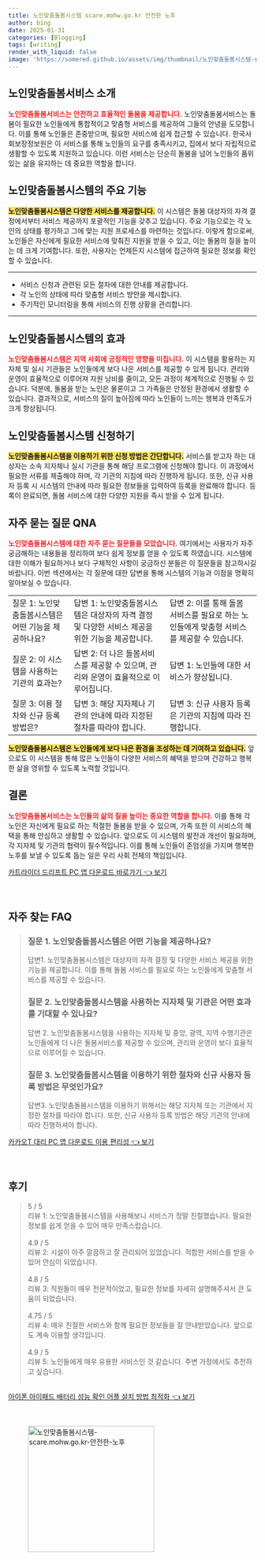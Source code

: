 ```yaml
---
title: 노인맞춤돌봄시스템 scare.mohw.go.kr 안전한 노후
author: bing
date: 2025-01-31
categories: [Blogging]
tags: [writing]
render_with_liquid: false
image: 'https://somered.github.io/assets/img/thumbnail/노인맞춤돌봄시스템-scare.mohw.go.kr-안전한-노후.webp'
---
```



<h2 id='노인맞춤돌봄서비스 소개'>노인맞춤돌봄서비스 소개</h2>

<p><b><span style="color: #ee2323;">노인맞춤돌봄서비스는 안전하고 효율적인 돌봄을 제공합니다.</span></b> 노인맞춤돌봄서비스는 돌봄이 필요한 노인들에게 통합적이고 맞춤형 서비스를 제공하여 그들의 안녕을 도모합니다. 이를 통해 노인들은 존중받으며, 필요한 서비스에 쉽게 접근할 수 있습니다. 한국사회보장정보원은 이 서비스를 통해 노인들의 요구를 충족시키고, 집에서 보다 자립적으로 생활할 수 있도록 지원하고 있습니다. 이런 서비스는 단순히 돌봄을 넘어 노인들의 품위 있는 삶을 유지하는 데 중요한 역할을 합니다.</p>

<h2 id='주요 기능'>노인맞춤돌봄시스템의 주요 기능</h2>

<p><b><span style="background-color: #ffe066;">노인맞춤돌봄시스템은 다양한 서비스를 제공합니다.</span></b> 이 시스템은 돌봄 대상자의 자격 결정에서부터 서비스 제공까지 포괄적인 기능을 갖추고 있습니다. 주요 기능으로는 각 노인의 상태를 평가하고 그에 맞는 지원 프로세스를 마련하는 것입니다. 이렇게 함으로써, 노인들은 자신에게 필요한 서비스에 맞춰진 지원을 받을 수 있고, 이는 돌봄의 질을 높이는 데 크게 기여합니다. 또한, 사용자는 언제든지 시스템에 접근하여 필요한 정보를 확인할 수 있습니다.</p>

<hr />

<ul>
    <li>서비스 신청과 관련된 모든 절차에 대한 안내를 제공합니다.</li>
    <li>각 노인의 상태에 따라 맞춤형 서비스 방안을 제시합니다.</li>
    <li>주기적인 모니터링을 통해 서비스의 진행 상황을 관리합니다.</li>
</ul>

<hr />

<h2 id='시스템의 효과'>노인맞춤돌봄시스템의 효과</h2>

<p><b><span style="color: #ee2323;">노인맞춤돌봄시스템은 지역 사회에 긍정적인 영향을 미칩니다.</span></b> 이 시스템을 활용하는 지자체 및 실시 기관들은 노인들에게 보다 나은 서비스를 제공할 수 있게 됩니다. 관리와 운영이 효율적으로 이루어져 자원 낭비를 줄이고, 모든 과정이 체계적으로 진행될 수 있습니다. 덕분에, 돌봄을 받는 노인은 물론이고 그 가족들은 안정된 환경에서 생활할 수 있습니다. 결과적으로, 서비스의 질이 높아짐에 따라 노인들이 느끼는 행복과 만족도가 크게 향상됩니다.</p>

<h2 id='신청 방법'>노인맞춤돌봄시스템 신청하기</h2>

<p><b><span style="background-color: #ffe066;">노인맞춤돌봄시스템을 이용하기 위한 신청 방법은 간단합니다.</span></b> 서비스를 받고자 하는 대상자는 소속 지자체나 실시 기관을 통해 해당 프로그램에 신청해야 합니다. 이 과정에서 필요한 서류를 제출해야 하며, 각 기관의 지침에 따라 진행하게 됩니다. 또한, 신규 사용자 등록 시 시스템의 안내에 따라 필요한 정보들을 입력하여 등록을 완료해야 합니다. 등록이 완료되면, 돌봄 서비스에 대한 다양한 지원을 즉시 받을 수 있게 됩니다.</p>

<h2 id='자주 묻는 질문'>자주 묻는 질문 QNA</h2>

<p><b><span style="color: #ee2323;">노인맞춤돌봄시스템에 대한 자주 묻는 질문들을 모았습니다.</span></b> 여기에서는 사용자가 자주 궁금해하는 내용들을 정리하여 보다 쉽게 정보를 얻을 수 있도록 하였습니다. 시스템에 대한 이해가 필요하거나 보다 구체적인 사항이 궁금하신 분들은 이 질문들을 참고하시길 바랍니다. 이번 섹션에서는 각 질문에 대한 답변을 통해 시스템의 기능과 이점을 명확히 알아보실 수 있습니다.</p>

<table>
    <tr>
        <td>질문 1: 노인맞춤돌봄시스템은 어떤 기능을 제공하나요?</td>
        <td>답변 1: 노인맞춤돌봄시스템은 대상자의 자격 결정 및 다양한 서비스 제공을 위한 기능을 제공합니다.</td>
        <td>답변 2: 이를 통해 돌봄 서비스를 필요로 하는 노인들에게 맞춤형 서비스를 제공할 수 있습니다.</td>
    </tr>
    <tr>
        <td>질문 2: 이 시스템을 사용하는 기관의 효과는?</td>
        <td>답변 2: 더 나은 돌봄서비스를 제공할 수 있으며, 관리와 운영이 효율적으로 이루어집니다.</td>
        <td>답변 1: 노인들에 대한 서비스가 향상됩니다.</td>
    </tr>
    <tr>
        <td>질문 3: 이용 절차와 신규 등록 방법은?</td>
        <td>답변 3: 해당 지자체나 기관의 안내에 따라 지정된 절차를 따라야 합니다.</td>
        <td>답변 3: 신규 사용자 등록은 기관의 지침에 따라 진행합니다.</td>
    </tr>
</table>

<p><b><span style="background-color: #ffe066;">노인맞춤돌봄시스템은 노인들에게 보다 나은 환경을 조성하는 데 기여하고 있습니다.</span></b> 앞으로도 이 시스템을 통해 많은 노인들이 다양한 서비스의 혜택을 받으며 건강하고 행복한 삶을 영위할 수 있도록 노력할 것입니다.</p>

<h2 id='결론'>결론</h2>

<p><b><span style="color: #ee2323;">노인맞춤돌봄서비스는 노인들의 삶의 질을 높이는 중요한 역할을 합니다.</span></b> 이를 통해 각 노인은 자신에게 필요로 하는 적절한 돌봄을 받을 수 있으며, 가족 또한 이 서비스의 혜택을 통해 안심하고 생활할 수 있습니다. 앞으로도 이 시스템의 발전과 개선이 필요하며, 각 지자체 및 기관의 협력이 필수적입니다. 이를 통해 노인들이 존엄성을 가지며 행복한 노후를 보낼 수 있도록 돕는 일은 우리 사회 전체의 책임입니다.</p>


<p><a class="click-button" title="카트라이더 드리프트 PC 앱 다운로드 바로가기" href="https://somered.github.io/posts/%EC%B9%B4%ED%8A%B8%EB%9D%BC%EC%9D%B4%EB%8D%94-%EB%93%9C%EB%A6%AC%ED%94%84%ED%8A%B8-PC-%EC%95%B1-%EB%8B%A4%EC%9A%B4%EB%A1%9C%EB%93%9C-%EB%B0%94%EB%A1%9C%EA%B0%80%EA%B8%B0/" rel="dofollow">카트라이더 드리프트 PC 앱 다운로드 바로가기 👈 보기</a></p><br>
<h2 id='자주_찾는_FAQ'>자주 찾는 FAQ</h2>
<div itemscope="" itemtype="https://schema.org/FAQPage"> 
<blockquote> 
<div itemscope="" itemprop="mainEntity" itemtype="https://schema.org/Question"> 
<h3 itemprop="name">질문 1. 노인맞춤돌봄시스템은 어떤 기능을 제공하나요?</h3> 
<div itemscope="" itemprop="acceptedAnswer" itemtype="https://schema.org/Answer"> 
<span itemprop="text"> 
<p>답변1. 노인맞춤돌봄시스템은 대상자의 자격 결정 및 다양한 서비스 제공을 위한 기능을 제공합니다. 이를 통해 돌봄 서비스를 필요로 하는 노인들에게 맞춤형 서비스를 제공할 수 있습니다.</p> 
</span> 
</div> 
</div> 

<div itemscope="" itemprop="mainEntity" itemtype="https://schema.org/Question"> 
<h3 itemprop="name">질문 2. 노인맞춤돌봄시스템을 사용하는 지자체 및 기관은 어떤 효과를 기대할 수 있나요?</h3> 
<div itemscope="" itemprop="acceptedAnswer" itemtype="https://schema.org/Answer"> 
<span itemprop="text"> 
<p>답변 2. 노인맞춤돌봄시스템을 사용하는 지자체 및 중앙, 광역, 지역 수행기관은 노인들에게 더 나은 돌봄서비스를 제공할 수 있으며, 관리와 운영이 보다 효율적으로 이루어질 수 있습니다.</p> 
</span> 
</div> 
</div> 

<div itemscope="" itemprop="mainEntity" itemtype="https://schema.org/Question"> 
<h3 itemprop="name">질문 3. 노인맞춤돌봄시스템을 이용하기 위한 절차와 신규 사용자 등록 방법은 무엇인가요?</h3> 
<div itemscope="" itemprop="acceptedAnswer" itemtype="https://schema.org/Answer"> 
<span itemprop="text"> 
<p>답변3. 노인맞춤돌봄시스템을 이용하기 위해서는 해당 지자체 또는 기관에서 지정한 절차를 따라야 합니다. 또한, 신규 사용자 등록 방법은 해당 기관의 안내에 따라 진행하셔야 합니다.</p> 
</span> 
</div> 
</div> 
</blockquote> 
</div>
<p><a class="click-button" title="카카오T 대리 PC 앱 다운로드 이용 편리성" href="https://somered.github.io/posts/%EC%B9%B4%EC%B9%B4%EC%98%A4T-%EB%8C%80%EB%A6%AC-PC-%EC%95%B1-%EB%8B%A4%EC%9A%B4%EB%A1%9C%EB%93%9C-%EC%9D%B4%EC%9A%A9-%ED%8E%B8%EB%A6%AC%EC%84%B1/" rel="dofollow">카카오T 대리 PC 앱 다운로드 이용 편리성 👈 보기</a></p><br>
<h2 id='후기'>후기</h2>
<div itemscope itemtype="https://schema.org/Product">
  <blockquote>
  <div itemprop="review" itemscope itemtype="https://schema.org/Review">
      <div itemprop="reviewRating" itemscope itemtype="https://schema.org/Rating"> <span itemprop="ratingValue">5</span> / <span itemprop="bestRating">5</span> </div>
      <span itemprop="reviewBody">리뷰 1: 노인맞춤돌봄시스템을 사용해보니 서비스가 정말 친절했습니다. 필요한 정보를 쉽게 얻을 수 있어 매우 만족스럽습니다.</span>
  </div>
  <br>
  <div itemprop="review" itemscope itemtype="https://schema.org/Review">
      <div itemprop="reviewRating" itemscope itemtype="https://schema.org/Rating"> <span itemprop="ratingValue">4.9</span> / <span itemprop="bestRating">5</span> </div>
      <span itemprop="reviewBody">리뷰 2: 시설이 아주 깔끔하고 잘 관리되어 있었습니다. 적합한 서비스를 받을 수 있어 안심이 되었습니다.</span>
  </div>
  <br>
  <div itemprop="review" itemscope itemtype="https://schema.org/Review">
      <div itemprop="reviewRating" itemscope itemtype="https://schema.org/Rating"> <span itemprop="ratingValue">4.8</span> / <span itemprop="bestRating">5</span> </div>
      <span itemprop="reviewBody">리뷰 3: 직원들이 매우 전문적이었고, 필요한 정보를 자세히 설명해주셔서 큰 도움이 되었습니다.</span>
  </div>
  <br>
  <div itemprop="review" itemscope itemtype="https://schema.org/Review">
      <div itemprop="reviewRating" itemscope itemtype="https://schema.org/Rating"> <span itemprop="ratingValue">4.75</span> / <span itemprop="bestRating">5</span> </div>
      <span itemprop="reviewBody">리뷰 4: 매우 친절한 서비스와 함께 필요한 정보들을 잘 안내받았습니다. 앞으로도 계속 이용할 생각입니다.</span>
  </div>
  <br>
  <div itemprop="review" itemscope itemtype="https://schema.org/Review">
      <div itemprop="reviewRating" itemscope itemtype="https://schema.org/Rating"> <span itemprop="ratingValue">4.9</span> / <span itemprop="bestRating">5</span> </div>
      <span itemprop="reviewBody">리뷰 5: 노인들에게 매우 유용한 서비스인 것 같습니다. 주변 가정에서도 추천하고 싶습니다.</span>
  </div>
  <br>
  </blockquote>
</div>
<p><a class="click-button" title="아이폰 아이패드 배터리 성능 확인 어플 설치 방법 최적화" href="https://somered.github.io/posts/%EC%95%84%EC%9D%B4%ED%8F%B0-%EC%95%84%EC%9D%B4%ED%8C%A8%EB%93%9C-%EB%B0%B0%ED%84%B0%EB%A6%AC-%EC%84%B1%EB%8A%A5-%ED%99%95%EC%9D%B8-%EC%96%B4%ED%94%8C-%EC%84%A4%EC%B9%98-%EB%B0%A9%EB%B2%95-%EC%B5%9C%EC%A0%81%ED%99%94/" rel="dofollow">아이폰 아이패드 배터리 성능 확인 어플 설치 방법 최적화 👈 보기</a></p><br>
<figure class="image"><img src="https://somered.github.io/assets/img/thumbnail/노인맞춤돌봄시스템-scare.mohw.go.kr-안전한-노후.webp" alt="노인맞춤돌봄시스템-scare.mohw.go.kr-안전한-노후" width="256" height="256"></figure>